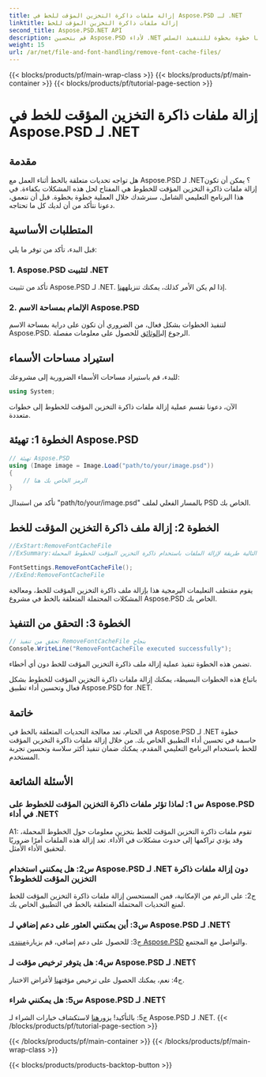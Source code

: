 ```yaml
---
title: إزالة ملفات ذاكرة التخزين المؤقت للخط في Aspose.PSD لـ .NET
linktitle: إزالة ملفات ذاكرة التخزين المؤقت للخط
second_title: Aspose.PSD.NET API
description: قم بتحسين Aspose.PSD لأداء .NET عن طريق إزالة ملفات ذاكرة التخزين المؤقت للخطوط. اتبع دليلنا خطوة بخطوة للتنفيذ السلس.
weight: 15
url: /ar/net/file-and-font-handling/remove-font-cache-files/
---
```


{{< blocks/products/pf/main-wrap-class >}}
{{< blocks/products/pf/main-container >}}
{{< blocks/products/pf/tutorial-page-section >}}

# إزالة ملفات ذاكرة التخزين المؤقت للخط في Aspose.PSD لـ .NET

## مقدمة

هل تواجه تحديات متعلقة بالخط أثناء العمل مع Aspose.PSD لـ .NET؟ يمكن أن تكون إزالة ملفات ذاكرة التخزين المؤقت للخطوط هي المفتاح لحل هذه المشكلات بكفاءة. في هذا البرنامج التعليمي الشامل، سنرشدك خلال العملية خطوة بخطوة. قبل أن نتعمق، دعونا نتأكد من أن لديك كل ما تحتاجه.

## المتطلبات الأساسية

قبل البدء، تأكد من توفر ما يلي:

### 1. Aspose.PSD لتثبيت .NET

 تأكد من تثبيت Aspose.PSD لـ .NET. إذا لم يكن الأمر كذلك، يمكنك تنزيله[هنا](https://releases.aspose.com/psd/net/).

### 2. الإلمام بمساحة الاسم Aspose.PSD

 لتنفيذ الخطوات بشكل فعال، من الضروري أن تكون على دراية بمساحة الاسم Aspose.PSD. الرجوع إلى[الوثائق](https://reference.aspose.com/psd/net/) للحصول على معلومات مفصلة.

## استيراد مساحات الأسماء

للبدء، قم باستيراد مساحات الأسماء الضرورية إلى مشروعك:

```csharp
using System;
```

الآن، دعونا نقسم عملية إزالة ملفات ذاكرة التخزين المؤقت للخطوط إلى خطوات متعددة.

## الخطوة 1: تهيئة Aspose.PSD

```csharp
// تهيئة Aspose.PSD
using (Image image = Image.Load("path/to/your/image.psd"))
{
    // الرمز الخاص بك هنا
}
```

تأكد من استبدال "path/to/your/image.psd" بالمسار الفعلي لملف PSD الخاص بك.

## الخطوة 2: إزالة ملف ذاكرة التخزين المؤقت للخط

```csharp
//ExStart:RemoveFontCacheFile
//ExSummary:يوضح التعليمة البرمجية التالية طريقة لإزالة الملفات باستخدام ذاكرة التخزين المؤقت للخطوط المحملة.

FontSettings.RemoveFontCacheFile();
//ExEnd:RemoveFontCacheFile
```

يقوم مقتطف التعليمات البرمجية هذا بإزالة ملف ذاكرة التخزين المؤقت للخط، ومعالجة المشكلات المحتملة المتعلقة بالخط في مشروع Aspose.PSD الخاص بك.

## الخطوة 3: التحقق من التنفيذ

```csharp
// تحقق من تنفيذ RemoveFontCacheFile بنجاح
Console.WriteLine("RemoveFontCacheFile executed successfully");
```

تضمن هذه الخطوة تنفيذ عملية إزالة ملف ذاكرة التخزين المؤقت للخط دون أي أخطاء.

باتباع هذه الخطوات البسيطة، يمكنك إزالة ملفات ذاكرة التخزين المؤقت للخطوط بشكل فعال وتحسين أداء تطبيق Aspose.PSD for .NET.

## خاتمة

في الختام، تعد معالجة التحديات المتعلقة بالخط في Aspose.PSD لـ .NET خطوة حاسمة في تحسين أداء التطبيق الخاص بك. من خلال إزالة ملفات ذاكرة التخزين المؤقت للخط باستخدام البرنامج التعليمي المقدم، يمكنك ضمان تنفيذ أكثر سلاسة وتحسين تجربة المستخدم.

## الأسئلة الشائعة

### س 1: لماذا تؤثر ملفات ذاكرة التخزين المؤقت للخطوط على Aspose.PSD في أداء .NET؟

A1: تقوم ملفات ذاكرة التخزين المؤقت للخط بتخزين معلومات حول الخطوط المحملة، وقد يؤدي تراكمها إلى حدوث مشكلات في الأداء. تعد إزالة هذه الملفات أمرًا ضروريًا لتحقيق الأداء الأمثل.

### س2: هل يمكنني استخدام Aspose.PSD لـ .NET دون إزالة ملفات ذاكرة التخزين المؤقت للخطوط؟

ج2: على الرغم من الإمكانية، فمن المستحسن إزالة ملفات ذاكرة التخزين المؤقت للخط لمنع التحديات المحتملة المتعلقة بالخط في التطبيق الخاص بك.

### س3: أين يمكنني العثور على دعم إضافي لـ Aspose.PSD لـ .NET؟

 ج3: للحصول على دعم إضافي، قم بزيارة[منتدى Aspose.PSD](https://forum.aspose.com/c/psd/34) والتواصل مع المجتمع.

### س4: هل يتوفر ترخيص مؤقت لـ Aspose.PSD لـ .NET؟

 ج4: نعم، يمكنك الحصول على ترخيص مؤقت[هنا](https://purchase.aspose.com/temporary-license/) لأغراض الاختبار.

### س5: هل يمكنني شراء Aspose.PSD لـ .NET؟

 ج5: بالتأكيد! يزور[هنا](https://purchase.aspose.com/buy) لاستكشاف خيارات الشراء لـ Aspose.PSD لـ .NET.
{{< /blocks/products/pf/tutorial-page-section >}}

{{< /blocks/products/pf/main-container >}}
{{< /blocks/products/pf/main-wrap-class >}}

{{< blocks/products/products-backtop-button >}}
